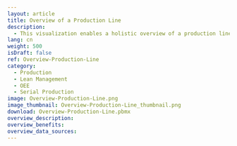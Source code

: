 ```yaml
---
layout: article
title: Overview of a Production Line
description: 
  - This visualization enables a holistic overview of a production line by means of a generic background graphic. Thus, different machine statuses, target/actual comparisons, OEE and much more can be displayed in real time. Replace the static variables with your data sources in order to map your production line holistically in just a few steps.
lang: cn
weight: 500
isDraft: false
ref: Overview-Production-Line
category:
  - Production
  - Lean Management
  - OEE
  - Serial Production
image: Overview-Production-Line.png
image_thumbnail: Overview-Production-Line_thumbnail.png
download: Overview-Production-Line.pbmx
overview_description:
overview_benefits:
overview_data_sources:
---
```

